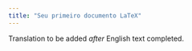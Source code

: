 ```yaml
---
title: "Seu primeiro documento LaTeX"
---
```

Translation to be added _after_ English text completed.
